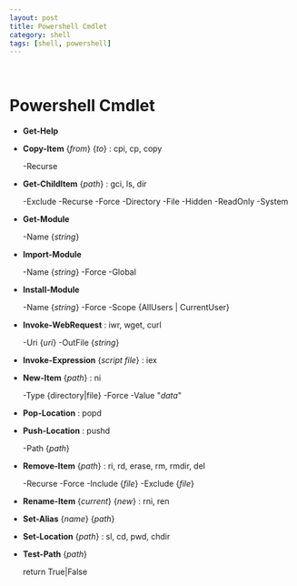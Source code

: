 ```yaml
---
layout: post
title: Powershell Cmdlet
category: shell
tags: [shell, powershell]
---
```


&nbsp;

# Powershell Cmdlet

- **Get-Help**

- **Copy-Item** {*from*} {*to*} : cpi, cp, copy

  -Recurse

- **Get-ChildItem** {*path*} : gci, ls, dir

  -Exclude
  -Recurse
  -Force
  -Directory
  -File
  -Hidden
  -ReadOnly
  -System

- **Get-Module**

  -Name {*string*}

- **Import-Module**

  -Name {*string*}
  -Force
  -Global

- **Install-Module**

  -Name {*string*}
  -Force
  -Scope {AllUsers | CurrentUser}

- **Invoke-WebRequest** : iwr, wget, curl

  -Uri {*uri*}
  -OutFile {*string*}

- **Invoke-Expression** {*script file*} : iex

- **New-Item** {*path*} : ni

  -Type {directory|file}
  -Force
  -Value "*data*"

- **Pop-Location** : popd

- **Push-Location** : pushd

  -Path {*path*}

- **Remove-Item** {*path*} : ri, rd, erase, rm, rmdir, del

  -Recurse
  -Force
  -Include {*file*}
  -Exclude {*file*}

- **Rename-Item** {*current*} {*new*} : rni, ren

- **Set-Alias** {*name*} {*path*}

- **Set-Location** {*path*} : sl, cd, pwd, chdir

- **Test-Path** {*path*}

  return True|False


